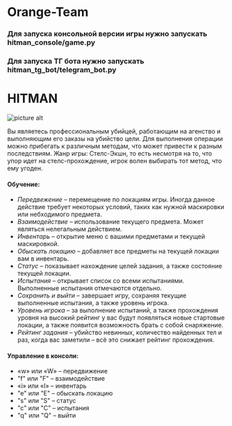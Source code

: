 # Orange-Team


### Для запуска консольной версии игры нужно запускать hitman_console/game.py
### Для запуска ТГ бота нужно запускать hitman_tg_bot/telegram_bot.py



# HITMAN
![picture alt](https://store-images.s-microsoft.com/image/apps.55656.14422839387749660.f579a302-4364-4564-b878-1f6099595192.a4d7a131-56e2-4eb9-bd74-8b52fa452001?q=90&w=480&h=270)

Вы являетесь профессиональным убийцей, работающим на агенство и выполняющим его заказы на убийство цели. 
Для выполнения операции можно прибегать к различным методам, что может привести к разным последствиям. 
Жанр игры: Стелс-Экшн, то есть несмотря на то, что упор идет на стелс-прохождение, игрок волен выбирать тот метод, что ему угоден.



#### Обучение:

* _Передвежение_ – перемещение по локациям игры. Иногда данное действие требует некоторых условий, таких как нужной маскировки или небходимого предмета.
* _Взаимодействие_ – использование текущего предмета. Может являться нелегальным действием.
* _Инвентарь_ – открытие меню с вашими предметами и текущей маскировкой.
* _Обыскать локацию_ – добавляет все предметы на текущей локации вам в инвентарь.
* _Статус_ – показывает нахождение целей задания, а также состояние текущей локации.
* _Испытания_ – открывает список со всеми испытаниями. Выполненные испытания отмечаются отдельно.
* _Сохранить и выйти_ – завершает игру, сохраняя текущие выполненные испытания, а также уровень игрока.
* _Уровень игрока_ – за выполнение испытаний, а также прохождения уровня на высокий рейтинг у вас будут появляться новые стартовые локации, а также появится возможность брать с собой снаряжение.
* _Рейтинг задания_ – убийство невинных, количество найденных тел и раз, когда вас заметили – всё это снижает рейтинг прохождения.



#### Управление в консоли: 

* «w» или «W» – передвижение
* "f" или "F" – взаимодействие
* «і» или «І» – инвентарь
* "е" или "Е" – обыскать локацию
* "s" или "S" – статус
* "c" или "C" – испытания
* "q" или "Q" – выйти